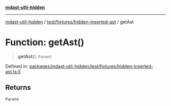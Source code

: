 [**mdast-util-hidden**](../../../../README.md)

***

[mdast-util-hidden](../../../../README.md) / [test/fixtures/hidden-inserted-ast](../README.md) / getAst

# Function: getAst()

> **getAst**(): `Parent`

Defined in: [packages/mdast-util-hidden/test/fixtures/hidden-inserted-ast.ts:5](https://github.com/Xunnamius/unified-utils/blob/b979bc562d770870f7c8f51adc8f05db68d19c73/packages/mdast-util-hidden/test/fixtures/hidden-inserted-ast.ts#L5)

## Returns

`Parent`
